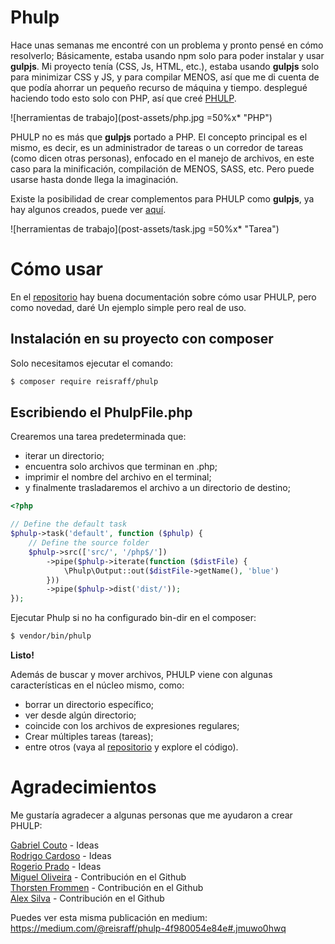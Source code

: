 # Phulp

Hace unas semanas me encontré con un problema y pronto pensé en cómo resolverlo; Básicamente, estaba usando npm solo para poder instalar y usar **gulpjs**. Mi proyecto tenía (CSS, Js, HTML, etc.), estaba usando **gulpjs** solo para minimizar CSS y JS, y para compilar MENOS, así que me di cuenta de que podía ahorrar un pequeño recurso de máquina y tiempo. desplegué haciendo todo esto solo con PHP, así que creé <a href="https://reisraff.github.io/phulp/" target="_blank">PHULP</a>.

![herramientas de trabajo](post-assets/php.jpg =50%x* "PHP")

PHULP no es más que **gulpjs** portado a PHP. El concepto principal es el mismo, es decir, es un administrador de tareas o un corredor de tareas (como dicen otras personas), enfocado en el manejo de archivos, en este caso para la minificación, compilación de MENOS, SASS, etc. Pero puede usarse hasta donde llega la imaginación.

Existe la posibilidad de crear complementos para PHULP como **gulpjs**, ya hay algunos creados, puede ver <a href="https://reisraff.github.io/phulp/plugins" target="_ blank">aquí</a>.

![herramientas de trabajo](post-assets/task.jpg =50%x* "Tarea")

# Cómo usar

En el <a href="https://github.com/reisraff/phulp" target="_blank">repositorio</a> hay buena documentación sobre cómo usar PHULP, pero como novedad, daré Un ejemplo simple pero real de uso.

## Instalación en su proyecto con composer

Solo necesitamos ejecutar el comando:

```bash
$ composer require reisraff/phulp
```

## Escribiendo el PhulpFile.php

Crearemos una tarea predeterminada que:
- iterar un directorio;
- encuentra solo archivos que terminan en .php;
- imprimir el nombre del archivo en el terminal;
- y finalmente trasladaremos el archivo a un directorio de destino;

```php
<?php

// Define the default task
$phulp->task('default', function ($phulp) {
    // Define the source folder
    $phulp->src(['src/', '/php$/'])
        ->pipe($phulp->iterate(function ($distFile) {
            \Phulp\Output::out($distFile->getName(), 'blue')
        }))
        ->pipe($phulp->dist('dist/'));
});
```

Ejecutar Phulp si no ha configurado bin-dir en el composer:

```bash
$ vendor/bin/phulp
```

**Listo!**

Además de buscar y mover archivos, PHULP viene con algunas características en el núcleo mismo, como:
- borrar un directorio específico;
- ver desde algún directorio;
- coincide con los archivos de expresiones regulares;
- Crear múltiples tareas (tareas);
- entre otros (vaya al <a href="https://github.com/reisraff/phulp" target="_blank">repositorio</a> y explore el código).

# Agradecimientos

Me gustaría agradecer a algunas personas que me ayudaron a crear PHULP:

<a href="https://twitter.com/gabrielrcouto/" target="_blank">Gabriel Couto</a> - Ideas<br />
<a href="https://twitter.com/pokemaobr" target="_blank">Rodrigo Cardoso</a> - Ideas<br />
<a href="https://twitter.com/rogeriopradoj" target="_blank">Rogerio Prado</a> - Ideas<br />
<a href="https://github.com/oliveiramiguel" target="_blank">Miguel Oliveira</a> - Contribución en el Github<br />
<a href="https://github.com/tfrommen" target="_blank">Thorsten Frommen</a> - Contribución en el Github<br />
<a href="https://github.com/alexmsilva" target="_blank">Alex Silva</a> - Contribución en el Github<br />


Puedes ver esta misma publicación en medium: <a href="https://medium.com/@reisraff/phulp-4f980054e84e#.jmuwo0hwq" target="_blank">https://medium.com/@reisraff/phulp-4f980054e84e#.jmuwo0hwq</a>
